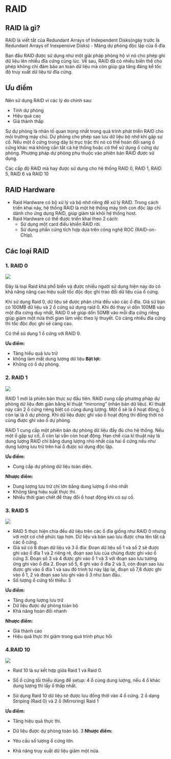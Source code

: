 # RAID 

## RAID là gì?

RAID là viết tắt của Redundant Arrays of Independent Disks(ngày trước là Redundant Arrays of Inexpensive Disks) - Mảng dự phòng độc lập của ổ đĩa

Ban đầu RAID được sử dụng như một giải pháp phòng hộ vì nó cho phép ghi dữ liệu lên nhiều đĩa cứng cùng lúc. Về sau, RAID đã có nhiều biến thể cho phép không chỉ đảm bảo an toàn dữ liệu mà còn giúp gia tăng đáng kể tốc độ truy xuất dữ liệu từ đĩa cứng.

## Ưu điểm 

 Nên sử dụng RAID vì các lý do chính sau:
 - Tính dự phòng
 - Hiệu quả cao
 - Giá thành thấp

Sự dự phòng là nhân tố quan trọng nhất trong quá trình phát triển RAID cho môi trường máy chủ. Dự phòng cho phép sao lưu dữ liệu bộ nhớ khi gặp sự cố. Nếu một ổ cứng trong dãy bị trục trặc thì nó có thể hoán đổi sang ổ cứng khác mà không cần tắt cả hệ thống hoặc có thể sử dụng ổ cứng dự phòng. Phương pháp dự phòng phụ thuộc vào phiên bản RAID được sử dụng.

Các cấp độ RAID mà hay được sử dụng cho hệ thống RAID 0, RAID 1, RAID 5, RAID 6 và RAID 10

## RAID Hardware

- Raid Hardware có bộ xử lý và bộ nhớ riêng để xử lý RAID. Trong cách triển khai này, hệ thống RAID là một hệ thống máy tính con độc lập chỉ dành cho ứng dụng RAID, giúp giảm tải khỏi hệ thống host.
- Raid Hardware có thể được triển khai theo 2 cách:
    - Sử dụng một card điều khiển RAID rời.
    - Sử dụng phần cứng tích hợp dựa trên công nghệ ROC (RAID-on-Chip).

## Các loại RAID

### 1. RAID 0

<img src=https://image.prntscr.com/image/C_aChXvaQQW6-zs3hL29tA.png>

Đây là loại Raid khá phổ biến và được nhiều người sử dụng hiện nay do có khả năng nâng cao hiệu suất tốc độc đọc ghi trao đổi dữ liệu của ổ cứng.

Khi sử dụng Raid 0, dữ liệu sẽ được phân chia đều vào các ổ đĩa. Giả sử bạn có 100MB dữ liệu và 2 ổ cứng sử dụng raid 0. Khi đó thay vì dồn 100MB vào một đĩa cứng duy nhất, RAID 0 sẽ giúp dồn 50MB vào mỗi đĩa cứng riêng giúp giảm một nửa thời gian làm việc theo lý thuyết. Có càng nhiều đĩa cứng thì tốc độc đọc ghi sẽ càng cao.

Có thể sử dụng 1 ổ cứng với RAID 0.

**Ưu điểm:**
- Tăng hiểu quả lưu trữ
- không làm mất dung lượng dữ liệu
**Bật lợi:**
- Không có ổ dự phòng.

### 2. RAID 1 

<img src=https://image.prntscr.com/image/GWXTYaRPTEm7i9pJC_2o3g.png>

RAID 1 mới là phiên bản thực sự đầu tiên. RAID cung cấp phương pháp dự phòng dữ liệu đơn giản bằng kĩ thuật “mirroring” (nhân bản dữ liệu). Kĩ thuật này cần 2 ổ cứng riêng biệt có cùng dung lượng. Một ổ sẽ là ổ hoạt động, ổ còn lại là ổ dự phòng. Khi dữ liệu được ghi vào ổ hoạt động thì đồng thời nó cũng được ghi vào ổ dự phòng.

RAID 1 cung cấp một phiên bản dự phòng dữ liệu đầy đủ cho hệ thống. Nếu một ổ gặp sự cố, ổ còn lại vẫn còn hoạt động. Hạn chế của kĩ thuật này là dung lượng RAID chỉ bằng dung lượng nhỏ nhất của hai ổ cứng nếu như dung lượng lưu trữ trên hai ổ được sử dụng độc lập.

**Ưu điểm:**
- Cung cấp dự phòng dữ liệu toàn diện.

**Nhược điểm:**
- Dung lượng lưu trữ chỉ lớn bằng dung lượng ổ nhỏ nhất
- Không tăng hiệu suất thực thi.
- Nhiều thời gian chết để thay đổi ổ hoạt động khi có sự cố.

### 3. RAID 5

<img src=https://image.prntscr.com/image/5iCWG1bnSmuyN31DsQcyqA.png>

- RAID 5 thực hiện chia đều dữ liệu trên các ổ đĩa giống như RAID 0 nhưng với một cơ chế phức tạp hơn. Dữ liệu và bản sao lưu được chia lên tất cả các ổ cứng.
- Giả sử có 8 đoạn dữ liệu và 3 ổ đĩa: Đoạn dữ liệu số 1 và số 2 sẽ được ghi vào ổ đĩa 1 và 2 riêng rẽ, đoạn sao lưu của chúng được ghi vào ổ cứng 3. Đoạn số 3 và 4 được ghi vào ổ 1 và 3 với đoạn sao lưu tương ứng ghi vào ổ đĩa 2. Đoạn số 5, 6 ghi vào ổ đĩa 2 và 3, còn đoạn sao lưu được ghi vào ổ đĩa 1 và sau đó trình tự này lặp lại, đoạn số 7,8 được ghi vào ổ 1, 2 và đoạn sao lưu ghi vào ổ 3 như ban đầu.
- Số lượng ổ cứng tối thiểu: 3

**Ưu điểm:**
- Tăng dung lượng lưu trữ
- Dữ liệu được dự phòng toàn bộ
- Khả năng hoán đổi nhanh

**Nhược điểm:**
- Giá thành cao 
- Hiệu quả thực thi giảm trong quá trình phục hồi

### 4.RAID 10

<img src=https://image.prntscr.com/image/6KS45nOATYS0ad8eCQiTTQ.png>

- Raid 10 là sự kết hợp giữa Raid 1 và Raid 0.

- Số ổ cứng tối thiểu dùng để setup: 4 ổ cùng dung lượng, nếu 4 ổ khác dung lượng thì lấy ổ thấp nhất.

- Sử dụng Raid 10 dữ liệu sẽ được lưu đồng thời vào 4 ổ cứng. 2 ổ dạng Striping (Raid 0) và 2 ổ (Mirroring) Raid 1

**Ưu điểm:**

- Tăng hiệu quả thực thi.
- Dữ liệu được dự phòng toàn bộ.
3
**Nhược điểm:**

- Yêu cầu số lượng ổ cứng lớn.
- Khả năng truy xuất dữ liệu giảm một nửa.